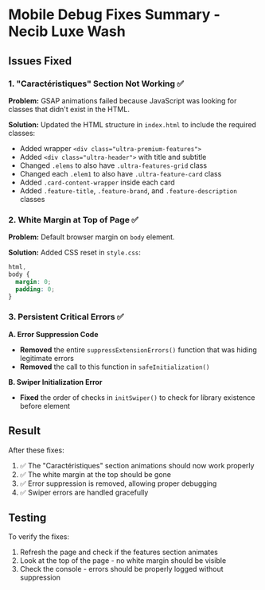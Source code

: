 # Mobile Debug Fixes Summary - Necib Luxe Wash

## Issues Fixed

### 1. **"Caractéristiques" Section Not Working** ✅

**Problem:** GSAP animations failed because JavaScript was looking for classes that didn't exist in the HTML.

**Solution:** Updated the HTML structure in `index.html` to include the required classes:
- Added wrapper `<div class="ultra-premium-features">`
- Added `<div class="ultra-header">` with title and subtitle
- Changed `.elems` to also have `.ultra-features-grid` class
- Changed each `.elem1` to also have `.ultra-feature-card` class
- Added `.card-content-wrapper` inside each card
- Added `.feature-title`, `.feature-brand`, and `.feature-description` classes

### 2. **White Margin at Top of Page** ✅

**Problem:** Default browser margin on `body` element.

**Solution:** Added CSS reset in `style.css`:
```css
html,
body {
  margin: 0;
  padding: 0;
}
```

### 3. **Persistent Critical Errors** ✅

**A. Error Suppression Code**
- **Removed** the entire `suppressExtensionErrors()` function that was hiding legitimate errors
- **Removed** the call to this function in `safeInitialization()`

**B. Swiper Initialization Error**
- **Fixed** the order of checks in `initSwiper()` to check for library existence before element

## Result

After these fixes:
1. ✅ The "Caractéristiques" section animations should now work properly
2. ✅ The white margin at the top should be gone
3. ✅ Error suppression is removed, allowing proper debugging
4. ✅ Swiper errors are handled gracefully

## Testing

To verify the fixes:
1. Refresh the page and check if the features section animates
2. Look at the top of the page - no white margin should be visible
3. Check the console - errors should be properly logged without suppression 